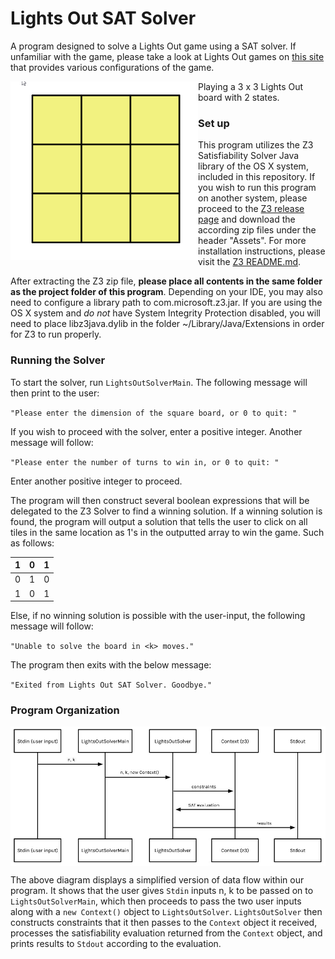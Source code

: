 # Lights Out SAT Solver
A program designed to solve a Lights Out game using a SAT solver. If unfamiliar with the game, please take a look at Lights Out games on [this site](https://www.geogebra.org/m/JexnDJpt) that provides various configurations of the game. 

<img align="left" src="https://raw.githubusercontent.com/shen02/CS2800Project/master/Media/lights_out_play.gif" width="300px" alt="gif">

Playing a 3 x 3 Lights Out board with 2 states.





### Set up

This program utilizes the Z3 Satisfiability Solver Java library of the OS X system, included in this repository. If you wish to run this program on another 
system, please proceed to the [Z3 release page](https://github.com/Z3Prover/z3/releases) and download the according zip files under the header "Assets". For more installation instructions, please visit the [Z3 README.md](https://github.com/Z3Prover/z3/blob/master/README.md).

After extracting the Z3 zip file, **please place all contents in the same folder as the project folder of this program**. Depending on your IDE, you may also need to configure a library path to com.microsoft.z3.jar. If you are using the OS X system and *do not* have System Integrity Protection disabled, you will need to place libz3java.dylib in the folder ~/Library/Java/Extensions in order for Z3 to run properly. 


### Running the Solver

To start the solver, run `LightsOutSolverMain`. The following message will then print to the user:

`"Please enter the dimension of the square board, or 0 to quit: "`

If you wish to proceed with the solver, enter a positive integer. Another message will follow:

`"Please enter the number of turns to win in, or 0 to quit: "`

Enter another positive integer to proceed.

The program will then construct several boolean expressions that will be delegated to the Z3 Solver to find a winning solution.
If a winning solution is found, the program will output a solution that tells the user to click on all tiles in the same location 
as 1's in the outputted array to win the game. Such as follows:

| 1 | 0 | 1 |
|---|---|---|
| 0 | 1 | 0 |
| 1 | 0 | 1 |

Else, if no winning solution is possible with the user-input, the following message will follow:

`"Unable to solve the board in <k> moves."`

The program then exits with the below message:

`"Exited from Lights Out SAT Solver. Goodbye."`

### Program Organization

<img align="center" src="https://raw.githubusercontent.com/shen02/CS2800Project/master/Media/program_diagram.JPG" width="900px" alt="picture">

The above diagram displays a simplified version of data flow within our program. It shows that the user gives `Stdin` inputs n, k to be passed on to `LightsOutSolverMain`, which then proceeds to pass the two user inputs along with a `new Context()` object to `LightsOutSolver`. `LightsOutSolver` then constructs constraints that it then passes to the `Context` object it received, processes the satisfiability evaluation returned from the `Context` object, and prints results to `Stdout` according to the evaluation.
